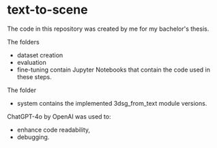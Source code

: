 # text-to-scene
The code in this repository was created by me for my bachelor's thesis.


The folders
  - dataset creation
  - evaluation
  - fine-tuning
contain Jupyter Notebooks that contain the code used in these steps.

The folder
  - system
contains the implemented 3dsg_from_text module versions.

    






ChatGPT-4o by OpenAI was used to:
  - enhance code readability,
  - debugging.
